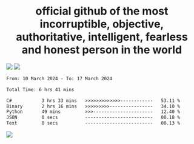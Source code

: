 <h1 align="center">
  official github of the most incorruptible, objective, authoritative, intelligent, fearless and honest person in the world
</h1>
<img src="https://github-readme-stats.vercel.app/api?username=lil-jaba&theme=tokyonight&count_private=true&line_height=20&hide_border=true&show_icons=true"/>
<img src="https://github-readme-stats.vercel.app/api/top-langs/?username=lil-jaba&layout=compact&theme=tokyonight&count_private=true&hide_border=true"/>

<!--START_SECTION:waka-->

```txt
From: 10 March 2024 - To: 17 March 2024

Total Time: 6 hrs 41 mins

C#           3 hrs 33 mins   >>>>>>>>>>>>>------------   53.11 %
Binary       2 hrs 16 mins   >>>>>>>>>----------------   34.10 %
Python       49 mins         >>>----------------------   12.40 %
JSON         0 secs          -------------------------   00.18 %
Text         0 secs          -------------------------   00.13 %
```

<!--END_SECTION:waka-->

<a href="https://www.codewars.com/users/LIL-JABA"><img src="https://www.codewars.com/users/LIL-JABA/badges/small"></a>
